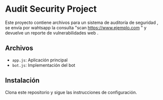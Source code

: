 # Audit Security Project

Este proyecto contiene archivos para un sistema de auditoría de seguridad , se envía por wahtsapp la consulta "scan https://www.ejemplo.com " y devuelve un reporte de vulnerabilidades web .

## Archivos
- `app.js`: Aplicación principal
- `bot.js`: Implementación del bot

## Instalación
Clona este repositorio y sigue las instrucciones de configuración.
